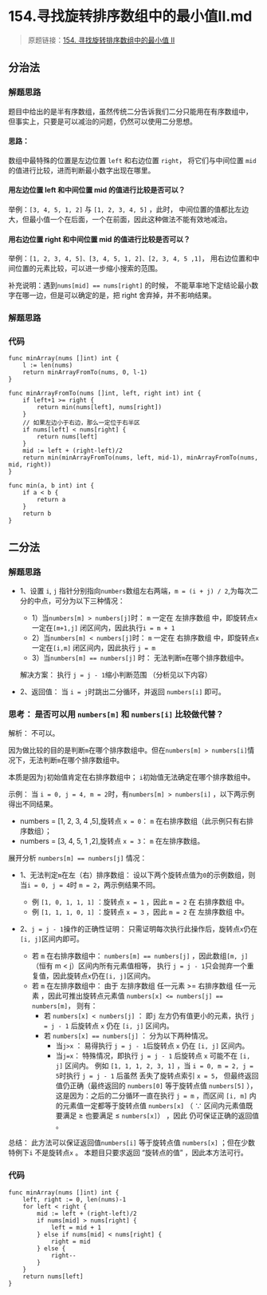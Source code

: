 # 154.寻找旋转排序数组中的最小值II.md

> 原题链接：[154. 寻找旋转排序数组中的最小值 II](https://leetcode-cn.com/problems/find-minimum-in-rotated-sorted-array-ii/)

## 分治法
### 解题思路
题目中给出的是半有序数组，虽然传统二分告诉我们二分只能用在有序数组中，
但事实上，只要是可以减治的问题，仍然可以使用二分思想。

#### 思路：
数组中最特殊的位置是左边位置 ``left`` 和右边位置 ``right``，
将它们与中间位置 ``mid`` 的值进行比较，进而判断最小数字出现在哪里。

#### 用左边位置 left 和中间位置 mid 的值进行比较是否可以？
举例：```[3, 4, 5, 1, 2]``` 与 ```[1, 2, 3, 4, 5]``` ，此时，
中间位置的值都比左边大，但最小值一个在后面，一个在前面，因此这种做法不能有效地减治。

#### 用右边位置 right 和中间位置 mid 的值进行比较是否可以？
举例：```[1, 2, 3, 4, 5]、[3, 4, 5, 1, 2]、[2, 3, 4, 5 ,1]```，
用右边位置和中间位置的元素比较，可以进一步缩小搜索的范围。

补充说明：遇到``nums[mid] == nums[right]`` 的时候，
不能草率地下定结论最小数字在哪一边，但是可以确定的是，把 right 舍弃掉，并不影响结果。

### 解题思路
### 代码
```golang
func minArray(nums []int) int {
	l := len(nums)
	return minArrayFromTo(nums, 0, l-1)
}

func minArrayFromTo(nums []int, left, right int) int {
	if left+1 >= right {
		return min(nums[left], nums[right])
	}
	// 如果左边小于右边，那么一定位于右半区
	if nums[left] < nums[right] {
		return nums[left]
	}
	mid := left + (right-left)/2
	return min(minArrayFromTo(nums, left, mid-1), minArrayFromTo(nums, mid, right))
}

func min(a, b int) int {
	if a < b {
		return a
	}
	return b
}
```
## 二分法
### 解题思路
* 1、设置 ``i``, ``j`` 指针分别指向``numbers``数组左右两端，``m = (i + j) / 2``,为每次二分的中点，可分为以下三种情况：
    * 1）当``numbers[m] > numbers[j]``时： ``m`` 一定在 左排序数组 中，即旋转点``x``一定在``[m+1,j]`` 闭区间内，因此执行``i = m + 1``
    * 2）当``numbers[m] < numbers[j]``时： ``m`` 一定在 右排序数组 中，即旋转点``x`` 一定在``[i,m]`` 闭区间内，因此执行 ``j = m``
    * 3）当``numbers[m] == numbers[j]`` 时： 无法判断``m``在哪个排序数组中。
    
    解决方案： 执行 ``j = j - 1``缩小判断范围 （分析见以下内容）
* 2、返回值： 当 ``i = j``时跳出二分循环，并返回 ``numbers[i]`` 即可。

### 思考： 是否可以用 ``numbers[m]`` 和 ``numbers[i]`` 比较做代替？
解析： 不可以。

因为做比较的目的是判断``m``在哪个排序数组中。但在``numbers[m] > numbers[i]``情况下，无法判断``m``在哪个排序数组中。

本质是因为``j``初始值肯定在右排序数组中； ``i``初始值无法确定在哪个排序数组中。

示例： 当 ``i = 0, j = 4, m = 2``时，有``numbers[m] > numbers[i]`` ，以下两示例得出不同结果。
* numbers = [1, 2, 3, 4 ,5],旋转点 ``x = 0``： ``m`` 在右排序数组（此示例只有右排序数组）；
* numbers = [3, 4, 5, 1 ,2],旋转点 ``x = 3``： ``m`` 在左排序数组。

展开分析 ``numbers[m] == numbers[j]`` 情况：
* 1、无法判定``m``在左（右）排序数组： 设以下两个旋转点值为``0``的示例数组，则当``i = 0, j = 4``时 ``m = 2``，两示例结果不同。
    * 例 ``[1, 0, 1, 1, 1]`` ：旋转点 ``x = 1`` ，因此 ``m = 2`` 在 右排序数组 中。
    * 例 ``[1, 1, 1, 0, 1]`` ：旋转点 ``x = 3`` ，因此 ``m = 2`` 在 左排序数组 中。

* 2、``j = j - 1``操作的正确性证明： 只需证明每次执行此操作后，旋转点``x``仍在 ``[i, j]``区间内即可。
    * 若 ``m`` 在右排序数组中： ``numbers[m] == numbers[j]`` ，因此数组``[m, j]``（恒有 m < j）区间内所有元素值相等，
    执行 ``j = j - 1``只会抛弃一个重复值，因此旋转点``x``仍在``[i, j]``区间内。
    * 若 ``m`` 在左排序数组中： 由于 左排序数组 任一元素 >= 右排序数组 任一元素 ，因此可推出旋转点元素值 ``numbers[x] <= numbers[j] == numbers[m]``，
    则有：
        * 若 ``numbers[x] < numbers[j]`` ： 即``j`` 左方仍有值更小的元素，执行 ``j = j - 1`` 后旋转点 ``x`` 仍在 ``[i, j]`` 区间内。
        * 若 ``numbers[x] == numbers[j]`` ： 分为以下两种情况。
            * 当``j>x`` ： 易得执行 ``j = j - 1``后旋转点 ``x`` 仍在 ``[i, j]`` 区间内。
            * 当``j=x``： 特殊情况，即执行 ``j = j - 1`` 后旋转点 ``x`` 可能不在 ``[i, j]`` 区间内。
            例如 ``[1, 1, 1, 2, 3, 1]`` ，当 ``i = 0, m = 2, j = 5``时执行 ``j = j - 1`` 后虽然 丢失了旋转点索引 ``x = 5``，
            但最终返回值仍正确（最终返回的 ``numbers[0]`` 等于旋转点值 ``numbers[5]`` ），
            这是因为：之后的二分循环一直在执行 ``j = m`` ，而区间 ``[i, m]`` 内的元素值一定都等于旋转点值 ``numbers[x]``
             （ ∵ 区间内元素值既要满足 ≥ 也要满足 ≤ ``numbers[x]``） ，因此 仍可保证正确的返回值 。
            

总结： 此方法可以保证返回值``numbers[i]`` 等于旋转点值 ``numbers[x]`` ；但在少数特例下``i`` 不是旋转点``x`` 。
本题目只要求返回 “旋转点的值” ，因此本方法可行。



### 代码
```golang
func minArray(nums []int) int {
	left, right := 0, len(nums)-1
	for left < right {
		mid := left + (right-left)/2
		if nums[mid] > nums[right] {
			left = mid + 1
		} else if nums[mid] < nums[right] {
			right = mid
		} else {
			right--
		}
	}
	return nums[left]
}
```
